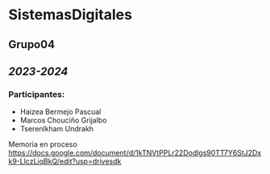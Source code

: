 <h1>SistemasDigitales</h1>
<h2>Grupo04</h2>
<h2><i>2023-2024</i></h2>

<h3><b>Participantes:</b></h3>

- Haizea Bermejo Pascual
- Marcos Chouciño Grijalbo
- Tserenlkham Undrakh

Memoria en proceso 
https://docs.google.com/document/d/1kTNVtPPLr22Dodlgs90TT7Y6StJ2Dxk9-LlczLiqBkQ/edit?usp=drivesdk 


